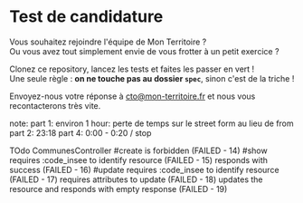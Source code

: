 # Test de candidature

Vous souhaitez rejoindre l'équipe de Mon Territoire ?  
Ou vous avez tout simplement envie de vous frotter à un petit exercice ?

Clonez ce repository, lancez les tests et faites les passer en vert !   
Une seule règle : **on ne touche pas au dossier `spec`**, sinon c'est de la triche !

Envoyez-nous votre réponse à [cto@mon-territoire.fr](mailto:cto@mon-territoire.fr) et nous vous recontacterons très vite.  

note:
part 1: environ 1 hour: perte de temps sur le street form au lieu de from
part 2: 23:18
part 4: 0:00 - 0:20 / stop

TOdo
CommunesController
  #create
    is forbidden (FAILED - 14)
  #show
    requires :code_insee to identify resource (FAILED - 15)
    responds with success (FAILED - 16)
  #update
    requires :code_insee to identify resource (FAILED - 17)
    requires attributes to update (FAILED - 18)
    updates the resource and responds with empty response (FAILED - 19)